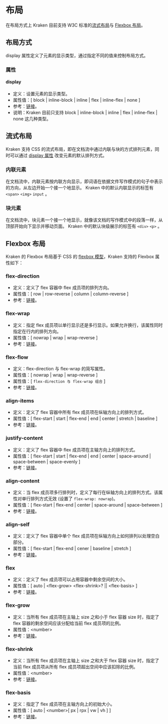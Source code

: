 # 布局

在布局方式上 Kraken 目前支持 W3C 标准的[流式布局](https://developer.mozilla.org/zh-CN/docs/Web/CSS/CSS_Flow_Layout)与 [Flexbox 布局](https://developer.mozilla.org/zh-CN/docs/Learn/CSS/CSS_layout/Flexbox)。

## 布局方式

display 属性定义了元素的显示类型，通过指定不同的值来控制布局方式。

### 属性

#### display

- 定义：设置元素的显示类型。
- 属性值：[ block | inline-block | inline | flex | inline-flex | none ]
- 参考：[链接](https://developer.mozilla.org/zh-CN/docs/Web/CSS/display)。
- 说明：Kraken 目前只支持 block | inline-block | inline | flex | inline-flex | none 这几种类型。

## 流式布局

Kraken 支持 CSS 的流式布局，即在文档流中通过内联与块的方式排列元素，同时可以通过 [display 属性](https://developer.mozilla.org/zh-CN/docs/Web/CSS/display) 改变元素的默认排列方式。

### 内联元素

在文档流中，内联元素按内联方向显示，即词语在依据文件写作模式的句子中表示的方向，从左边开始一个接一个地显示。
Kraken 中的默认内联显示的标签有 `<span>` `<img>` `input` 。

### 块元素

在文档流中，块元素一个接一个地显示，就像该文档的写作模式中的段落一样，从顶部开始向下显示并移动页面。
Kraken 中的默认块级展示的标签有 `<div>` `<p>` 。

## Flexbox 布局

Kraken 的 Flexbox 布局基于 CSS 的 [flexbox 模型](https://developer.mozilla.org/zh-CN/docs/Learn/CSS/CSS_layout/Flexbox)，Kraken 支持的 Flexbox 属性如下：

### flex-direction

- 定义：定义了 flex 容器中 flex 成员项的排列方向。
- 属性值：[ row | row-reverse | column | column-reverse ]
- 参考：[链接](https://developer.mozilla.org/zh-CN/docs/Web/CSS/flex-direction)。

### flex-wrap

- 定义：指定 flex 成员项以单行显示还是多行显示。如果允许换行，该属性同时指定在行内的排列方向。
- 属性值：[ nowrap | wrap | wrap-reverse ]
- 参考：[链接](https://developer.mozilla.org/zh-CN/docs/Web/CSS/flex-wrap)。

### flex-flow

- 定义：flex-direction 与 flex-wrap 的简写属性。
- 属性值：[ nowrap | wrap | wrap-reverse ]
- 属性值：[ `flex-direction 与 flex-wrap 组合` ]
- 参考：[链接](https://developer.mozilla.org/zh-CN/docs/Web/CSS/flex-flow)。

### align-items

- 定义：定义了 flex 容器中所有 flex 成员项在纵轴方向上的排列方式。
- 属性值：[ flex-start | start | flex-end | end | center | stretch | baseline ]
- 参考：[链接](https://developer.mozilla.org/zh-CN/docs/Web/CSS/align-items)。

### justify-content

- 定义：定义了 flex 容器中 flex 成员项在主轴方向上的排列方式。
- 属性值：[ flex-start | start | flex-end | end | center | space-around | space-between | space-evenly ]
- 参考：[链接](https://developer.mozilla.org/zh-CN/docs/Web/CSS/justify-content)。

### align-content

- 定义：当 flex 成员项多行排列时，定义了每行在纵轴方向上的排列方式。该属性对单行排列方式无效 (设置了 `flex-wrap: nowrap`)。
- 属性值：[ flex-start | flex-end | center | space-around | space-between ]
- 参考：[链接](https://developer.mozilla.org/zh-CN/docs/Web/CSS/align-content)。

### align-self

- 定义：定义了 flex 容器中单个 flex 成员项在纵轴方向上如何排列以处理空白部分。
- 属性值：[ flex-start | flex-end | cener | baseline | stretch ]
- 参考：[链接](https://developer.mozilla.org/zh-CN/docs/Web/CSS/align-self)。

### flex

- 定义：定义了 flex 成员项可以占用容器中剩余空间的大小。
- 属性值：[ auto | \<flex-grow> \<flex-shrink>? || \<flex-basis> ]
- 参考：[链接](https://developer.mozilla.org/zh-CN/docs/Web/CSS/flex)。

### flex-grow

- 定义：当所有 flex 成员项在主轴上 size 之和小于 flex 容器 size 时，指定了 flex 容器的剩余空间应该分配给当前 flex 成员项的比例。
- 属性值：\<number>
- 参考：[链接](https://developer.mozilla.org/zh-CN/docs/Web/CSS/flex-grow)。

### flex-shrink

- 定义：当所有 flex 成员项在主轴上 size 之和大于 flex 容器 size 时，指定了当前 flex 成员项从所有 flex 成员项超出空间中应该扣除的比例。
- 属性值：\<number>
- 参考：[链接](https://developer.mozilla.org/zh-CN/docs/Web/CSS/flex-shrink)。

### flex-basis

- 定义：指定了 flex 成员项在主轴方向上的初始大小。
- 属性值：[ auto | \<number>[ px | rpx | vw | vh ] ]
- 参考：[链接](https://developer.mozilla.org/zh-CN/docs/Web/CSS/flex-basis)。
